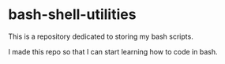 # bash-shell-utilities
This is a repository dedicated to storing my bash scripts.

I made this repo so that I can start learning how to code in bash.
